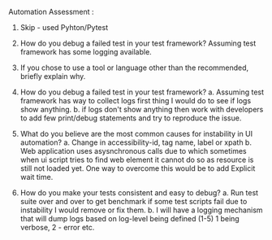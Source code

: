 Automation Assessment : 
1. Skip - used Pyhton/Pytest
2. How do you debug a failed test in your test framework?
	Assuming test framework has some logging available.

1. If you chose to use a tool or language other than the recommended, briefly explain why.
2. How do you debug a failed test in your test framework?
	a. Assuming test framework has way to collect logs first thing I would do to see if logs show anything.
	b. if logs don't show anything then work with developers to add few print/debug statements and try to reproduce the issue.
3. What do you believe are the most common causes for instability in UI automation?
	a. Change in accessibility-id, tag name, label or xpath
	b. Web application uses asysnchronous calls due to which sometimes when ui script tries to find web element it cannot do so as resource is still not loaded yet. One way to overcome this would be to add Explicit wait time.
4. How do you make your tests consistent and easy to debug?
	a. Run test suite over and over to get benchmark if some test scripts fail due to instability I would remove or fix them.
	b. I will have a logging mechanism that will dump logs based on log-level being defined (1-5) 1 being verbose, 2 - error etc.